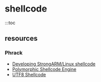 # shellcode

:::toc

## resources

### Phrack

- <a href="http://phrack.org/issues/58/10.html#article">Developing StrongARM/Linux shellcode</a>
- <a href="http://phrack.org/issues/61/9.html#article">Polymorphic Shellcode Engine</a>
- <a href="http://phrack.org/issues/62/9.html#article">UTF8 Shellcode</a>